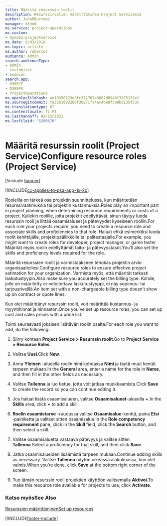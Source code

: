 ```yaml
---
title: Määritä resurssin roolit
description: Resurssiroolien määrittäminen Project Servicessä
author: JohnPBurrows
manager: kfend
ms.service: project-operations
ms.custom:
- dyn365-projectservice
ms.date: 8/03/2018
ms.topic: article
ms.author: ruhercul
audience: Admin
search.audienceType:
- admin
- customizer
- enduser
search.app:
- D365CE
- D365PS
- ProjectOperations
ms.openlocfilehash: ae18350723e3fc371707a3087d8948f3375131e1
ms.sourcegitcommit: fa32b1893286f20271fa4ec4be8fc68bd135f53c
ms.translationtype: HT
ms.contentlocale: fi-FI
ms.lasthandoff: 02/15/2021
ms.locfileid: "5290670"
---
```

# <a name="configure-resource-roles-project-service"></a><span data-ttu-id="04cf8-103">Määritä resurssin roolit (Project Service)</span><span class="sxs-lookup"><span data-stu-id="04cf8-103">Configure resource roles (Project Service)</span></span>

[!include [banner](../includes/psa-now-project-operations.md)]

[!INCLUDE[cc-applies-to-psa-app-1x-2x](../includes/cc-applies-to-psa-app-1x-2x.md)]

<span data-ttu-id="04cf8-104">Rooleilla on tärkeä osa projektin suunnittelussa, kun määritetään resurssivaatimuksia tai projektin kustannuksia.</span><span class="sxs-lookup"><span data-stu-id="04cf8-104">Roles play an important part in project planning, when determining resource requirements or costs of a project.</span></span> <span data-ttu-id="04cf8-105">Kullekin roolille, joita projektit edellyttävät, sinun täytyy luoda resurssin rooli ja liittää osaamisalueet ja pätevyydet kyseiseen rooliin.</span><span class="sxs-lookup"><span data-stu-id="04cf8-105">For each role your projects require, you need to create a resource role and associate skills and proficiencies to that role.</span></span> <span data-ttu-id="04cf8-106">Haluat ehkä esimerkiksi luoda roolit kehittäjälle, projektipäällikkölle tai pelitestaajalle.</span><span class="sxs-lookup"><span data-stu-id="04cf8-106">For example, you might want to create roles for developer, project manager, or game tester.</span></span> <span data-ttu-id="04cf8-107">Määrität myös roolin edellyttämät taito- ja pätevyystasot.</span><span class="sxs-lookup"><span data-stu-id="04cf8-107">You’ll also set the skills and proficiency levels required for the role.</span></span>  
  
 <span data-ttu-id="04cf8-108">Määritä resurssien roolit ja varmistaakseen tehokas projektin arvio organisaatiollesi.</span><span class="sxs-lookup"><span data-stu-id="04cf8-108">Configure resource roles to ensure effective project estimation for your organization.</span></span>  <span data-ttu-id="04cf8-109">Varmista myös, että määrität tarkasti laskutustyypin.</span><span class="sxs-lookup"><span data-stu-id="04cf8-109">Also make sure you accurately set the billing type.</span></span> <span data-ttu-id="04cf8-110">Kohde, jolle on määritetty ei-veloitettava laskutustyyppi, ei näy sopimus- tai tarjousriveillä.</span><span class="sxs-lookup"><span data-stu-id="04cf8-110">An item set with a non-chargeable billing type doesn’t show up on contract or quote lines.</span></span>  
  
 <span data-ttu-id="04cf8-111">Kun olet määrittänyt resurssin roolit, voit määrittää kustannus- ja myyntihinnat ja hinnaston.</span><span class="sxs-lookup"><span data-stu-id="04cf8-111">Once you’ve set up resource roles, you can set up cost and sales prices with a price list.</span></span>  
  
 <span data-ttu-id="04cf8-112">Toimi seuraavasti jokaisen lisätävän roolin osalta:</span><span class="sxs-lookup"><span data-stu-id="04cf8-112">For each role you want to add, do the following:</span></span>  
  
1.  <span data-ttu-id="04cf8-113">Siirry kohtaan **Project Service > Resurssin roolit**.</span><span class="sxs-lookup"><span data-stu-id="04cf8-113">Go to **Project Service > Resource Roles**.</span></span>  
  
2.  <span data-ttu-id="04cf8-114">Valitse **Uusi**.</span><span class="sxs-lookup"><span data-stu-id="04cf8-114">Click **New**.</span></span>  
  
3.  <span data-ttu-id="04cf8-115">Anna **Yleinen** -alueella roolin nimi kohdassa **Nimi** ja täytä muut kentät tarpeen mukaan.</span><span class="sxs-lookup"><span data-stu-id="04cf8-115">In the **General** area, enter a name for the role in **Name**, and then fill in the other fields as necessary.</span></span>  
  
4.  <span data-ttu-id="04cf8-116">Valitse **Tallenna** ja luo tietue, jotta voit jatkaa muokkaamista.</span><span class="sxs-lookup"><span data-stu-id="04cf8-116">Click **Save** to create the record so you can continue editing it.</span></span>  
  
5.  <span data-ttu-id="04cf8-117">Jos haluat lisätä osaamisalueen, valitse **Osaamisalueet**-alueella **+**.</span><span class="sxs-lookup"><span data-stu-id="04cf8-117">In the **Skills** area, click **+** to add a skill.</span></span>  
  
6.  <span data-ttu-id="04cf8-118">**Roolin osaamistarve** -ruudussa valitse **Osaamisalue**-kenttä, paina **Etsi** ‑painiketta ja valitset sitten osaamisalue.</span><span class="sxs-lookup"><span data-stu-id="04cf8-118">In the **Role competency requirement** pane, click in the **Skill** field, click the **Search** button, and then select a skill.</span></span>  
  
7.  <span data-ttu-id="04cf8-119">Valitse osaamisaluetta vastaava pätevyys ja valitse sitten **Tallenna**.</span><span class="sxs-lookup"><span data-stu-id="04cf8-119">Select a proficiency for that skill, and then click **Save**.</span></span>  
  
8.  <span data-ttu-id="04cf8-120">Jatka osaamisalueiden lisäämistä tarpeen mukaan.</span><span class="sxs-lookup"><span data-stu-id="04cf8-120">Continue adding skills as necessary.</span></span> <span data-ttu-id="04cf8-121">Valitse **Tallenna** näytön oikeassa alakulmassa, kun olet valmis.</span><span class="sxs-lookup"><span data-stu-id="04cf8-121">When you’re done, click **Save** at the bottom right corner of the screen.</span></span>  
  
9. <span data-ttu-id="04cf8-122">Tuo tämän resurssin rooli projektien käyttöön valitsemalla **Aktivoi**.</span><span class="sxs-lookup"><span data-stu-id="04cf8-122">To make this resource role available for projects to use, click **Activate**.</span></span>  
  
### <a name="see-also"></a><span data-ttu-id="04cf8-123">Katso myös</span><span class="sxs-lookup"><span data-stu-id="04cf8-123">See Also</span></span>  
 [<span data-ttu-id="04cf8-124">Resurssien määrittäminen</span><span class="sxs-lookup"><span data-stu-id="04cf8-124">Set up resources</span></span>](../psa/set-up-resources.md)


[!INCLUDE[footer-include](../includes/footer-banner.md)]